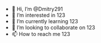 - 👋 Hi, I’m @Dmitry291
- 👀 I’m interested in 123
- 🌱 I’m currently learning 123
- 💞️ I’m looking to collaborate on 123
- 📫 How to reach me 123

<!---
Dmitry291/Dmitry291 is a ✨ special ✨ repository because its `README.md` (this file) appears on your GitHub profile.
You can click the Preview link to take a look at your changes.
--->
